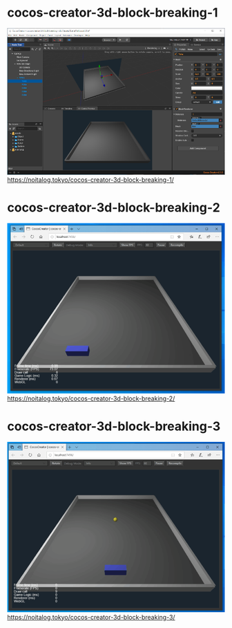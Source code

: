 # cocos-creator-3d-block-breaking-1
![](cocos-creator-3d-block-breaking-1.png)
https://noitalog.tokyo/cocos-creator-3d-block-breaking-1/

# cocos-creator-3d-block-breaking-2
![](cocos-creator-3d-block-breaking-2.gif)
https://noitalog.tokyo/cocos-creator-3d-block-breaking-2/

# cocos-creator-3d-block-breaking-3
![](cocos-creator-3d-block-breaking-3_4.gif)
https://noitalog.tokyo/cocos-creator-3d-block-breaking-3/
